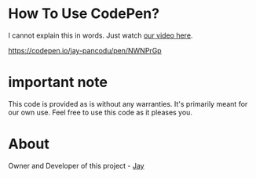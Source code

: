 # How To Use CodePen?

I cannot explain this in words. Just watch [our video here]().

https://codepen.io/jay-pancodu/pen/NWNPrGp

# important note 

This code is provided as is without any warranties. It's primarily meant for our own use. Feel free to use this code as it pleases you.

# About

Owner and Developer of this project - [Jay](http://thechalakas.com)